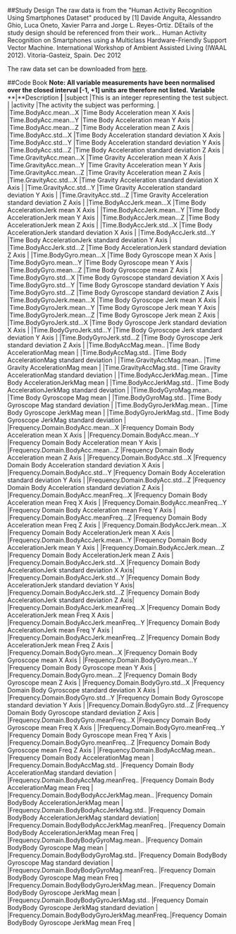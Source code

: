 
##Study Design
The raw data is from the "Human Activity Recognition Using Smartphones Dataset" produced by [1] Davide Anguita, Alessandro Ghio, Luca Oneto, Xavier Parra and Jorge L. Reyes-Ortiz.
DEtails of the study design should be referenced from their work...
Human Activity Recognition on Smartphones using a Multiclass Hardware-Friendly Support Vector Machine. International Workshop of Ambient Assisted Living (IWAAL 2012). Vitoria-Gasteiz, Spain. Dec 2012

The raw data set can be downloaded from [here](https://d396qusza40orc.cloudfront.net/getdata%2Fprojectfiles%2FUCI%20HAR%20Dataset.zip).

##Code Book
**Note: All variable measurements have been normalised over the closed interval [-1, +1] units are therefore not listed.**
**Variable**                                  **|**Description                                                 **|**
|subject                                        |This is an integer representing the test subject.               |
|activity                                       |The activity the subject was performing.                        |
|Time.BodyAcc.mean...X                          |Time Body Acceleration mean X Axis                              |
|Time.BodyAcc.mean...Y                          |Time Body Acceleration mean Y Axis                              |
|Time.BodyAcc.mean...Z                          |Time Body Acceleration mean Z Axis                              |
|Time.BodyAcc.std...X                           |Time Body Acceleration standard deviation X Axis                |
|Time.BodyAcc.std...Y                           |Time Body Acceleration standard deviation Y Axis                |
|Time.BodyAcc.std...Z                           |Time Body Acceleration standard deviation Z Axis                |
|Time.GravityAcc.mean...X                       |Time Gravity Acceleration mean X Axis                           |
|Time.GravityAcc.mean...Y                       |Time Gravity Acceleration mean Y Axis                           |
|Time.GravityAcc.mean...Z                       |Time Gravity Acceleration mean Z Axis                           |
|Time.GravityAcc.std...X                        |Time Gravity Acceleration standard deviation X Axis             |
|Time.GravityAcc.std...Y                        |Time Gravity Acceleration standard deviation Y Axis             |
|Time.GravityAcc.std...Z                        |Time Gravity Acceleration standard deviation Z Axis             |
|Time.BodyAccJerk.mean...X                      |Time Body AccelerationJerk mean X Axis                          |
|Time.BodyAccJerk.mean...Y                      |Time Body AccelerationJerk mean Y Axis                          |
|Time.BodyAccJerk.mean...Z                      |Time Body AccelerationJerk mean Z Axis                          |
|Time.BodyAccJerk.std...X                       |Time Body AccelerationJerk standard deviation X Axis            |
|Time.BodyAccJerk.std...Y                       |Time Body AccelerationJerk standard deviation Y Axis            |
|Time.BodyAccJerk.std...Z                       |Time Body AccelerationJerk standard deviation Z Axis            |
|Time.BodyGyro.mean...X                         |Time Body Gyroscope  mean X Axis                                |
|Time.BodyGyro.mean...Y                         |Time Body Gyroscope  mean Y Axis                                |
|Time.BodyGyro.mean...Z                         |Time Body Gyroscope  mean Z Axis                                |
|Time.BodyGyro.std...X                          |Time Body Gyroscope  standard deviation X Axis                  |
|Time.BodyGyro.std...Y                          |Time Body Gyroscope  standard deviation Y Axis                  |
|Time.BodyGyro.std...Z                          |Time Body Gyroscope  standard deviation Z Axis                  |
|Time.BodyGyroJerk.mean...X                     |Time Body Gyroscope Jerk mean X Axis                            |
|Time.BodyGyroJerk.mean...Y                     |Time Body Gyroscope Jerk mean Y Axis                            |
|Time.BodyGyroJerk.mean...Z                     |Time Body Gyroscope Jerk mean Z Axis                            |
|Time.BodyGyroJerk.std...X                      |Time Body Gyroscope Jerk standard deviation X Axis              |
|Time.BodyGyroJerk.std...Y                      |Time Body Gyroscope Jerk standard deviation Y Axis              |
|Time.BodyGyroJerk.std...Z                      |Time Body Gyroscope Jerk standard deviation Z Axis              |
|Time.BodyAccMag.mean..                         |Time Body AccelerationMag mean                                  |
|Time.BodyAccMag.std..                          |Time Body AccelerationMag standard deviation                    |
|Time.GravityAccMag.mean..                      |Time Gravity AccelerationMag mean                               |
|Time.GravityAccMag.std..                       |Time Gravity AccelerationMag standard deviation                 |
|Time.BodyAccJerkMag.mean..                     |Time Body AccelerationJerkMag mean                              |
|Time.BodyAccJerkMag.std..                      |Time Body AccelerationJerkMag standard deviation                |
|Time.BodyGyroMag.mean..                        |Time Body Gyroscope Mag mean                                    |
|Time.BodyGyroMag.std..                         |Time Body Gyroscope Mag standard deviation                      |
|Time.BodyGyroJerkMag.mean..                    |Time Body Gyroscope JerkMag mean                                |
|Time.BodyGyroJerkMag.std..                     |Time Body Gyroscope JerkMag standard deviation                  |
|Frequency.Domain.BodyAcc.mean...X              |Frequency Domain Body Acceleration mean X Axis                  |
|Frequency.Domain.BodyAcc.mean...Y              |Frequency Domain Body Acceleration mean Y Axis                  |
|Frequency.Domain.BodyAcc.mean...Z              |Frequency Domain Body Acceleration mean Z Axis                  |
|Frequency.Domain.BodyAcc.std...X               |Frequency Domain Body Acceleration standard deviation X Axis    |
|Frequency.Domain.BodyAcc.std...Y               |Frequency Domain Body Acceleration standard deviation Y Axis    |
|Frequency.Domain.BodyAcc.std...Z               |Frequency Domain Body Acceleration standard deviation Z Axis    |
|Frequency.Domain.BodyAcc.meanFreq...X          |Frequency Domain Body Acceleration mean Freq X Axis             |
|Frequency.Domain.BodyAcc.meanFreq...Y          |Frequency Domain Body Acceleration mean Freq Y Axis             |
|Frequency.Domain.BodyAcc.meanFreq...Z          |Frequency Domain Body Acceleration mean Freq Z Axis             |
|Frequency.Domain.BodyAccJerk.mean...X          |Frequency Domain Body AccelerationJerk mean X Axis              |
|Frequency.Domain.BodyAccJerk.mean...Y          |Frequency Domain Body AccelerationJerk mean Y Axis              |
|Frequency.Domain.BodyAccJerk.mean...Z          |Frequency Domain Body AccelerationJerk mean Z Axis              |
|Frequency.Domain.BodyAccJerk.std...X           |Frequency Domain Body AccelerationJerk standard deviation X Axis|
|Frequency.Domain.BodyAccJerk.std...Y           |Frequency Domain Body AccelerationJerk standard deviation Y Axis|
|Frequency.Domain.BodyAccJerk.std...Z           |Frequency Domain Body AccelerationJerk standard deviation Z Axis|
|Frequency.Domain.BodyAccJerk.meanFreq...X      |Frequency Domain Body AccelerationJerk mean Freq X Axis         |
|Frequency.Domain.BodyAccJerk.meanFreq...Y      |Frequency Domain Body AccelerationJerk mean Freq Y Axis         |
|Frequency.Domain.BodyAccJerk.meanFreq...Z      |Frequency Domain Body AccelerationJerk mean Freq Z Axis         |
|Frequency.Domain.BodyGyro.mean...X             |Frequency Domain Body Gyroscope  mean X Axis                    |
|Frequency.Domain.BodyGyro.mean...Y             |Frequency Domain Body Gyroscope  mean Y Axis                    |
|Frequency.Domain.BodyGyro.mean...Z             |Frequency Domain Body Gyroscope  mean Z Axis                    |
|Frequency.Domain.BodyGyro.std...X              |Frequency Domain Body Gyroscope  standard deviation X Axis      |
|Frequency.Domain.BodyGyro.std...Y              |Frequency Domain Body Gyroscope  standard deviation Y Axis      |
|Frequency.Domain.BodyGyro.std...Z              |Frequency Domain Body Gyroscope  standard deviation Z Axis      |
|Frequency.Domain.BodyGyro.meanFreq...X         |Frequency Domain Body Gyroscope  mean Freq X Axis               |
|Frequency.Domain.BodyGyro.meanFreq...Y         |Frequency Domain Body Gyroscope  mean Freq Y Axis               |
|Frequency.Domain.BodyGyro.meanFreq...Z         |Frequency Domain Body Gyroscope  mean Freq Z Axis               |
|Frequency.Domain.BodyAccMag.mean..             |Frequency Domain Body AccelerationMag mean                      |
|Frequency.Domain.BodyAccMag.std..              |Frequency Domain Body AccelerationMag standard deviation        |
|Frequency.Domain.BodyAccMag.meanFreq..         |Frequency Domain Body AccelerationMag mean Freq                 |
|Frequency.Domain.BodyBodyAccJerkMag.mean..     |Frequency Domain BodyBody AccelerationJerkMag mean              |
|Frequency.Domain.BodyBodyAccJerkMag.std..      |Frequency Domain BodyBody AccelerationJerkMag standard deviation|
|Frequency.Domain.BodyBodyAccJerkMag.meanFreq.. |Frequency Domain BodyBody AccelerationJerkMag mean Freq         |
|Frequency.Domain.BodyBodyGyroMag.mean..        |Frequency Domain BodyBody Gyroscope Mag mean                    |
|Frequency.Domain.BodyBodyGyroMag.std..         |Frequency Domain BodyBody Gyroscope Mag standard deviation      |
|Frequency.Domain.BodyBodyGyroMag.meanFreq..    |Frequency Domain BodyBody Gyroscope Mag mean Freq               |
|Frequency.Domain.BodyBodyGyroJerkMag.mean..    |Frequency Domain BodyBody Gyroscope JerkMag mean                |
|Frequency.Domain.BodyBodyGyroJerkMag.std..     |Frequency Domain BodyBody Gyroscope JerkMag standard deviation  |
|Frequency.Domain.BodyBodyGyroJerkMag.meanFreq..|Frequency Domain BodyBody Gyroscope JerkMag mean Freq           |

